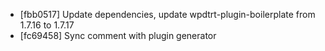 * [fbb0517] Update dependencies, update wpdtrt-plugin-boilerplate from 1.7.16 to 1.7.17
* [fc69458] Sync comment with plugin generator
